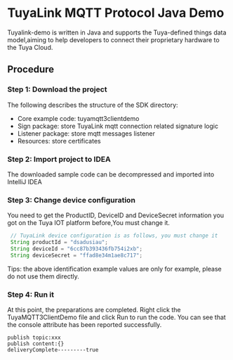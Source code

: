 # TuyaLink MQTT Protocol Java Demo

Tuyalink-demo is written in Java and supports the Tuya-defined things data model,aiming to help developers to connect their proprietary hardware to the Tuya Cloud.

## Procedure

### Step 1: Download the project
The following describes the structure of the SDK directory:
+ Core example code: tuyamqtt3clientdemo
+ Sign package: store TuyaLink mqtt connection related signature logic
+ Listener package: store mqtt messages listener
+ Resources: store certificates

### Step 2: Import project to IDEA
The downloaded sample code can be decompressed and imported into IntelliJ IDEA

### Step 3: Change device configuration
You need to get the ProductID, DeviceID and DeviceSecret information you got on the Tuya IOT platform before,You must change it.
```java
 // TuyaLink device configuration is as follows, you must change it
 String productId = "dsadusiau";
 String deviceId = "6cc87b393436fb754i2xb";
 String deviceSecret = "ffad8e34m1ae8c717";
```
Tips: the above identification example values are only for example, please do not use them directly.

### Step 4: Run it
At this point, the preparations are completed. Right click the TuyaMQTT3ClientDemo file and click Run to run the code.
You can see that the console attribute has been reported successfully.
```text
publish topic:xxx
publish content:{}
deliveryComplete---------true
```